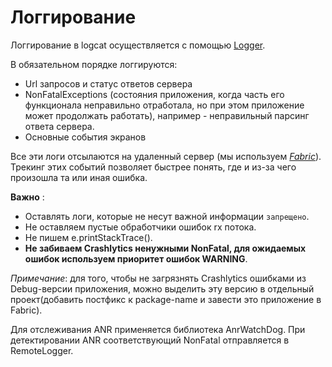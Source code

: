 #  Логгирование

Логгирование в logcat осуществляется с помощью [Logger](../../logger/README.md).

В обязательном порядке логгируются:
* Url запросов и статус ответов сервера
* NonFatalExceptions (состояния приложения, когда часть его функционала
неправильно отработала, но при этом приложение может продолжать работать),
например - неправильный парсинг ответа сервера.
* Основные события экранов

Все эти логи отсылаются на удаленный сервер (мы используем [*Fabric*](https://www.fabric.io/)).
Трекинг этих событий позволяет быстрее понять, где и из-за чего произошла та или иная ошибка.

**Важно** :
- Оставлять логи, которые не несут важной информации `запрещено`.
- Не оставляем пустые обработчики ошибок rx потока.
- Не пишем e.printStackTrace().
- __Не забиваем Crashlytics ненужными NonFatal,
для ожидаемых ошибок используем приоритет ошибок WARNING__.

*Примечание*: для того, чтобы не загрязнять Crashlytiсs ошибками из Debug-версии
приложения, можно выделить эту версию в отдельный проект(добавить постфикс к package-name
и завести это приложение в Fabric).


Для отслеживания ANR применяется библиотека AnrWatchDog. При детектировании
ANR соответствующий NonFatal отправляется в RemoteLogger.